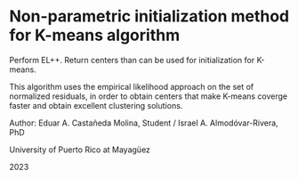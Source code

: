 # Non-parametric initialization method for K-means algorithm

Perform EL++. Return centers than can be used for initialization for K-means.

This algorithm uses the empirical likelihood approach on the set of normalized residuals, in order to obtain centers that make K-means coverge faster and obtain excellent clustering solutions.

Author: Eduar A. Castañeda Molina, Student / Israel A. Almodóvar-Rivera, PhD

University of Puerto Rico at Mayagüez

2023

